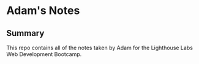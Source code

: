 # Adam's Notes

## Summary
This repo contains all of the notes taken by Adam for the Lighthouse Labs Web Development Bootcamp.

